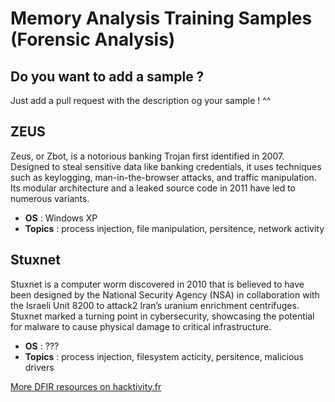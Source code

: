 # Memory Analysis Training Samples (Forensic Analysis)

## Do you want to add a sample ?

Just add a pull request with the description og your sample ! ^^ 

## ZEUS
Zeus, or Zbot, is a notorious banking Trojan first identified in 2007. Designed to steal sensitive data like banking credentials, it uses techniques such as keylogging, man-in-the-browser attacks, and traffic manipulation. Its modular architecture and a leaked source code in 2011 have led to numerous variants.

- **OS** : Windows XP
- **Topics** : process injection, file manipulation, persitence, network activity

## Stuxnet
Stuxnet is a computer worm discovered in 2010 that is believed to have been designed by the National Security Agency (NSA) in collaboration with the Israeli Unit 8200 to attack2 Iran’s uranium enrichment centrifuges. Stuxnet marked a turning point in cybersecurity, showcasing the potential for malware to cause physical damage to critical infrastructure.

- **OS** : ???
- **Topics** : process injection, filesystem acticity, persitence, malicious drivers


[More DFIR resources on hacktivity.fr](https://hacktivity.fr/)
